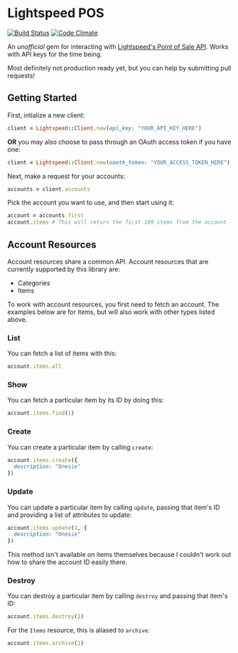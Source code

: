 # Lightspeed POS

[![Build Status](https://travis-ci.org/radar/lightspeed_pos.svg?branch=master)](https://travis-ci.org/radar/lightspeed_pos)
[![Code Climate](https://codeclimate.com/github/radar/lightspeed-pos/badges/gpa.svg)](https://codeclimate.com/github/radar/lightspeed-pos)


An _unofficial_ gem for interacting with [Lightspeed's Point of Sale API](http://www.lightspeedpos.com/retail/help/developers/api/basics/). Works with API keys for the time being.

Most definitely not production ready yet, but you can help by submitting pull requests!

## Getting Started

First, intialize a new client:

```ruby
client = Lightspeed::Client.new(api_key: "YOUR_API_KEY_HERE")
```

**OR** you may also choose to pass through an OAuth access token if you have one:

```ruby
client = Lightspeed::Client.new(oauth_token: "YOUR_ACCESS_TOKEN_HERE")
```

Next, make a request for your accounts:

```ruby
accounts = client.accounts
```

Pick the account you want to use, and then start using it:

```ruby
account = accounts.first
account.items # This will return the first 100 items from the account
```

## Account Resources

Account resources share a common API. Account resources that are currently supported by this library are:

* Categories
* Items

To work with account resources, you first need to fetch an account. The examples below are for items, but will also work with other types listed above.

### List

You can fetch a list of items with this:

```ruby
account.items.all
```

### Show

You can fetch a particular item by its ID by doing this:

```ruby
account.items.find(1)
```

### Create

You can create a particular item by calling `create`:

```ruby
account.items.create({
  description: "Onesie"
})
```

### Update

You can update a particular item by calling `update`, passing that item's ID and providing a list of attributes to update:

```ruby
account.items.update(1, {
  description: "Onesie"
})
```

This method isn't available on items themselves because I couldn't work out how to share the account ID easily there.

### Destroy

You can destroy a particular item by calling `destroy` and passing that item's ID:

```ruby
account.items.destroy(1)
```

For the `Items` resource, this is aliased to `archive`:

```ruby
account.items.archive(1)
```

